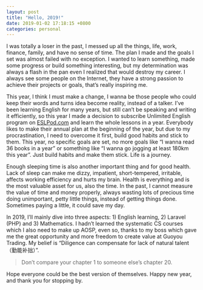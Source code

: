 ```yaml
---
layout: post
title: "Hello, 2019!"
date: 2019-01-02 17:18:15 +0800
categories: personal
---
```

I was totally a loser in the past, I messed up all the things, life, work, finance, family, and have no sense of time. The plan I made and the goals I set was almost failed with no exception. I wanted to learn something, made some progress or build something interesting, but my determination was always a flash in the pan even I realized that would destroy my career. I always see some people on the Internet, they have a strong passion to achieve their projects or goals, that’s really inspiring me.

This year, I think I must make a change, I wanna be those people who could keep their words and turns idea become reality, instead of a talker. I’ve been learning English for many years, but still can’t be speaking and writing it efficiently, so this year I made a decision to subscribe Unlimited English program on [ESLPod.com](https://eslpod.com) and learn the whole lessons in a year. Everybody likes to make their annual plan at the beginning of the year, but due to my procrastination, I need to overcome it first, build good habits and stick to them. This year, no specific goals are set, no more goals like “I wanna read 36 books in a year” or something like “I wanna go jogging at least 180km this year”. Just build habits and make them stick. Life is a journey.

Enough sleeping time is also another important thing and for good health. Lack of sleep can make me dizzy, impatient,  short-tempered, irritable, affects working efficiency and hurts my brain. Health is everything and is the most valuable asset for us, also the time. In the past, I cannot measure the value of time and money properly, always wasting lots of precious time doing unimportant, petty little things, instead of getting things done. Sometimes paying a little, it could save my day.

In 2019, I’ll mainly dive into three aspects: 1) English learning, 2) Laravel (PHP) and 3) Mathematics. I hadn’t learned the systematic CS courses which I also need to make up AOSP, even so, thanks to my boss which gave me the great opportunity and more freedom to create value at Guoyou Trading. My belief is “Diligence can compensate for lack of natural talent（勤能补拙）”.

> Don’t compare your chapter 1 to someone else’s chapter 20.

Hope everyone could be the best version of themselves. Happy new year, and thank you for stopping by.

